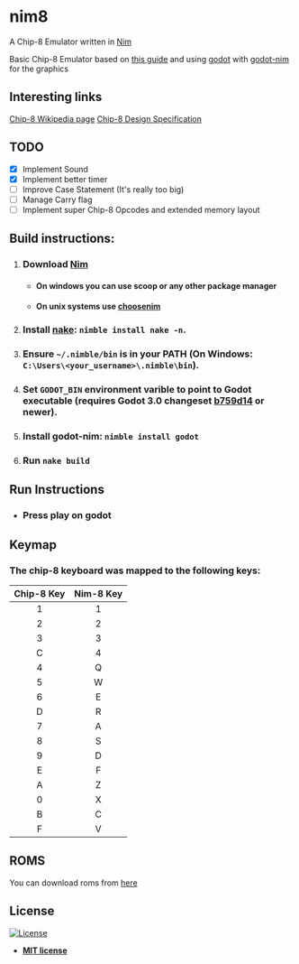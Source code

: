 # nim8

A Chip-8 Emulator written in [Nim](https://nim-lang.org)

Basic Chip-8 Emulator based on [this guide](https://multigesture.net/articles/how-to-write-an-emulator-chip-8-interpreter/) and using [godot](https://godotengine.org) with [godot-nim](https://github.com/pragmagic/godot-nim) for the graphics

## Interesting links

[Chip-8 Wikipedia page](https://en.wikipedia.org/wiki/CHIP-8)
[Chip-8 Design Specification](http://www.cs.columbia.edu/~sedwards/classes/2016/4840-spring/designs/Chip8.pdf)

## TODO

- [x]  Implement Sound
- [x]  Implement better timer
- [ ]  Improve Case Statement (It's really too big)
- [ ]  Manage Carry flag
- [ ]  Implement super Chip-8 Opcodes and extended memory layout

## Build instructions:

1. ### Download [Nim](https://nim-lang.org)
     - #### On windows you can use scoop or any other package manager
     - #### On unix systems use [choosenim](https://github.com/dom96/choosenim)
2. ### Install [nake](https://github.com/fowlmouth/nake): `nimble install nake -n`.
3. ### Ensure `~/.nimble/bin` is in your PATH (On Windows: `C:\Users\<your_username>\.nimble\bin`).
4. ### Set `GODOT_BIN` environment varible to point to Godot executable (requires Godot 3.0 changeset [b759d14](https://github.com/godotengine/godot/commit/b759d1416f574e5b642413edd623b04f2a1d20ad) or newer).
5. ### Install godot-nim: `nimble install godot`
6. ### Run `nake build`

## Run Instructions

- ### Press play on godot

## Keymap

### The chip-8 keyboard was mapped to the following keys:

| Chip-8 Key | Nim-8 Key |
|:----------:|:---------:|
| 1          | 1         |
| 2          | 2         |
| 3          | 3         |
| C          | 4         |
| 4          | Q         |
| 5          | W         |
| 6          | E         |
| D          | R         |
| 7          | A         |
| 8          | S         |
| 9          | D         |
| E          | F         |
| A          | Z         |
| 0          | X         |
| B          | C         |
| F          | V         |

## ROMS
You can download roms from [here](https://johnearnest.github.io/chip8Archive/)

## License

[![License](http://img.shields.io/:license-mit-blue.svg?style=flat-square)](http://badges.mit-license.org)

- **[MIT license](http://opensource.org/licenses/mit-license.php)**